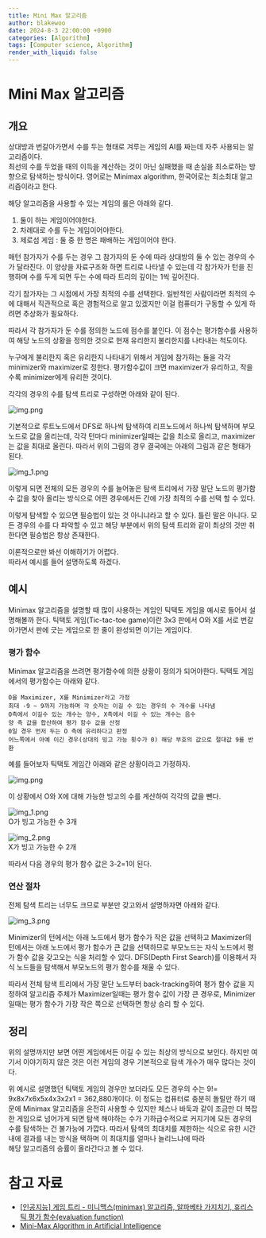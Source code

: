 ```yaml
---
title: Mini Max 알고리즘
author: blakewoo
date: 2024-8-3 22:00:00 +0900
categories: [Algorithm]
tags: [Computer science, Algorithm]
render_with_liquid: false
---
```


# Mini Max 알고리즘

## 개요
상대방과 번갈아가면서 수를 두는 형태로 겨루는 게임의 AI를 짜는데 자주 사용되는 알고리즘이다.   
최선의 수를 두었을 때의 이득을 계산하는 것이 아닌 실패했을 때 손실을 최소로하는 방향으로
탐색하는 방식이다. 영어로는 Minimax algorithm, 한국어로는 최소최대 알고리즘이라고 한다.

해당 알고리즘을 사용할 수 있는 게임의 룰은 아래와 같다.

1. 둘이 하는 게임이어야한다.
2. 차례대로 수를 두는 게임이어야한다.
3. 제로섬 게임 : 둘 중 한 명은 패배하는 게임이어야 한다.

매턴 참가자가 수를 두는 경우 그 참가자의 둔 수에 따라 상대방의 둘 수 있는 경우의 수가 달라진다.
이 양상을 자료구조화 하면 트리로 나타낼 수 있는데 각 참가자가 턴을 진행하며 수를 두게 되면
두는 수에 따라 트리의 깊이는 1씩 깊어진다.

각기 참가자는 그 시점에서 가장 최적의 수를 선택한다. 일반적인 사람이라면 최적의 수에 대해서
직관적으로 혹은 경험적으로 알고 있겠지만 이걸 컴퓨터가 구동할 수 있게 하려면 추상화가 필요하다.

따라서 각 참가자가 둔 수를 정의한 노드에 점수를 붙인다.
이 점수는 평가함수를 사용하여 해당 노드의 상황을 정의한 것으로 현재 유리한지 불리한지를 나타내는 척도이다.

누구에게 불리한지 혹은 유리한지 나타내기 위해서 게임에 참가하는 둘을 각각 minimizer와 maximizer로 정한다.
평가함수값이 크면 maximizer가 유리하고, 작을 수록 minimizer에게 유리한 것이다.

각각의 경우의 수를 탐색 트리로 구성하면 아래와 같이 된다.

![img.png](/assets/blog/algorithm/minimax/minimax_example_img1.png)

기본적으로 루트노드에서 DFS로 하나씩 탐색하여 리프노드에서 하나씩 탐색하며 부모노드로 값을 올리는데,
각각 턴마다 minimizer일때는 값을 최소로 올리고, maximizer는 값을 최대로 올린다.
따라서 위의 그림의 경우 결국에는 아래의 그림과 같은 형태가 된다.

![img_1.png](/assets/blog/algorithm/minimax/minimax_example_img2.png)

이렇게 되면 전체의 모든 경우의 수를 늘어놓은 탐색 트리에서 가장 말단 노드의 평가함수 값을 찾아 올리는 방식으로
어떤 경우에서든 간에 가장 최적의 수를 선택 할 수 있다.

이렇게 탐색할 수 있으면 필승법이 있는 것 아니냐라고 할 수 있다.
틀린 말은 아니다. 모든 경우의 수를 다 파악할 수 있고 해당 부분에서 위의 탐색 트리와 같이
최상의 것만 취한다면 필승법은 항상 존재한다.

이론적으로만 봐선 이해하기가 어렵다.   
따라서 예시를 들어 설명하도록 하겠다.

## 예시
Minimax 알고리즘을 설명할 때 많이 사용하는 게임인 틱택토 게임을 예시로 들어서 설명해볼까 한다.
틱택토 게임(Tic-tac-toe game)이란 3x3 판에서 O와 X를 서로 번갈아가면서 판에 긋는 게임으로 한 줄이 완성되면 이기는 게임이다.

### 평가 함수
Minimax 알고리즘을 쓰려면 평가함수에 의한 상황이 정의가 되어야한다.
틱택토 게임에서의 평가함수는 아래와 같다.

```
O을 Maximizer, X를 Minimizer라고 가정
최대 -9 ~ 9까지 가능하며 각 숫자는 이길 수 있는 경우의 수 개수를 나타냄
O측에서 이길수 있는 개수는 양수, X측에서 이길 수 있는 개수는 음수
양 측 값을 합산하여 평가 함수 값을 산정
0일 경우 먼저 두는 O 측에 유리하다고 판정
어느쪽에서 아예 이긴 경우(상대의 빙고 가능 횟수가 0) 해당 부호의 값으로 절대값 9를 반환
```

예를 들어보자 틱택토 게임간 아래와 같은 상황이라고 가정하자.

![img.png](/assets/blog/algorithm/minimax/minimax_example_img3.png)    

이 상황에서 O와 X에 대해 가능한 빙고의 수를 계산하여 각각의 값을 뺀다.

![img_1.png](/assets/blog/algorithm/minimax/minimax_example_img4.png)    
O가 빙고 가능한 수 3개

![img_2.png](/assets/blog/algorithm/minimax/minimax_example_img5.png)    
X가 빙고 가능한 수 2개

따라서 다음 경우의 평가 함수 값은 3-2=1이 된다.

### 연산 절차
전체 탐색 트리는 너무도 크므로 부분만 갖고와서 설명하자면 아래와 같다.

![img_3.png](/assets/blog/algorithm/minimax/minimax_example_img6.png)   

Minimizer의 턴에서는 아래 노드에서 평가 함수가 작은 값을 선택하고 Maximizer의 턴에서는 아래 노드에서 평가 함수가 큰 값을 선택하므로
부모노드는 자식 노드에서 평가 함수 값을 갖고오는 식을 처리할 수 있다. DFS(Depth First Search)를 이용해서 자식 노드들을 탐색해서
부모노드의 평가 함수를 채울 수 있다.

따라서 전체 탐색 트리에서 가장 말단 노드부터 back-tracking하여 평가 함수 값을 지정하여
알고리즘 주체가 Maximizer일때는 평가 함수 값이 가장 큰 경우로, Minimizer일때는 평가 함수가 가장 작은 쪽으로 선택하면 항상 승리 할 수 있다.

## 정리
위의 설명까지만 보면 어떤 게임에서든 이길 수 있는 최상의 방식으로 보인다.
하지만 여기서 이야기하지 않은 것은 이런 게임의 경우 기본적으로 탐색 개수가 매우 많다는 것이다.

위 예시로 설명했던 틱택토 게임의 경우만 보더라도 모든 경우의 수는 9!= 9x8x7x6x5x4x3x2x1 = 362,880개이다.
이 정도는 컴퓨터로 충분히 돌릴만 하기 때문에 Minimax 알고리즘을 온전히 사용할 수 있지만
체스나 바둑과 같이 조금만 더 복잡한 게임으로 넘어가게 되면 탐색 해야하는 수가 기하급수적으로 커지기에 모든 경우의 수를 탐색하는 건
불가능에 가깝다. 따라서 탐색의 최대치를 제한하는 식으로 유한 시간내에 결과를 내는 방식을 택하며 이 최대치를 얼마나 늘리느냐에 따라   
해당 알고리즘의 승률이 올라간다고 볼 수 있다.


# 참고 자료
- [[인공지능] 게임 트리 - 미니맥스(minimax) 알고리즘, 알파베타 가지치기, 휴리스틱 평가 함수(evaluation function)](https://ssollacc.tistory.com/43)
- [Mini-Max Algorithm in Artificial Intelligence](https://www.javatpoint.com/mini-max-algorithm-in-ai)
